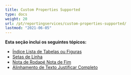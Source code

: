 ```yaml
---
title: Custom Properties Supported
type: docs
weight: 20
url: /pt/reportingservices/custom-properties-supported/
lastmod: "2021-06-05"
---
```


**Esta seção inclui os seguintes tópicos:**

- [Índice Lista de Tabelas ou Figuras](/pdf/pt/reportingservices/table-of-contents-list-of-tables-or-figures/)
- [Setas de Linha](/pdf/pt/reportingservices/line-arrows/)
- [Nota de Rodapé Nota de Fim](/pdf/pt/reportingservices/footnote-endnote/)
- [Alinhamento de Texto Justificar Completo](/pdf/pt/reportingservices/justify-fulljustify-text-alignment/)